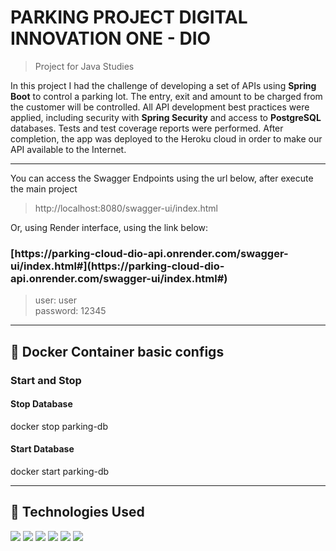 <div id='top'>

# PARKING PROJECT DIGITAL INNOVATION ONE - DIO

</div>

> Project for Java Studies

In this project I had the challenge of developing a set of APIs using **Spring Boot** to control a parking lot. The entry, exit and amount to be charged from the customer will be controlled. All API development best practices were applied, including security with **Spring Security** and access to **PostgreSQL** databases. Tests and test coverage reports were performed. After completion, the app was deployed to the Heroku cloud in order to make our API available to the Internet.
--- ---

You can access the Swagger Endpoints using the url below, after execute the main project
> http://localhost:8080/swagger-ui/index.html

Or, using Render interface, using the link below:<br>

<h3>[https://parking-cloud-dio-api.onrender.com/swagger-ui/index.html#](https://parking-cloud-dio-api.onrender.com/swagger-ui/index.html#)</h3>

> user: user <br>
> password: 12345

--- ---

## 🔎 Docker Container basic configs
### Start and Stop

#### Stop Database
docker stop parking-db

#### Start Database
docker start parking-db

--- ---

## 🔎 Technologies Used
<div>
  <img src="https://img.shields.io/badge/Spring-6DB33F?style=for-the-badge&logo=spring&logoColor=white">
  <img src="https://img.shields.io/badge/Spring_Boot-F2F4F9?style=for-the-badge&logo=spring-boot"/>
  <img src="https://img.shields.io/badge/Swagger-85EA2D?style=for-the-badge&logo=Swagger&logoColor=white"/>
  <img src="https://img.shields.io/badge/PostgreSQL-316192?style=for-the-badge&logo=postgresql&logoColor=white"/>
  <img src="https://img.shields.io/badge/Heroku-430098?style=for-the-badge&logo=heroku&logoColor=white"/>
  <img src="https://img.shields.io/badge/IntelliJ_IDEA-000000.svg?style=for-the-badge&logo=intellij-idea&logoColor=white"/>
</div>


